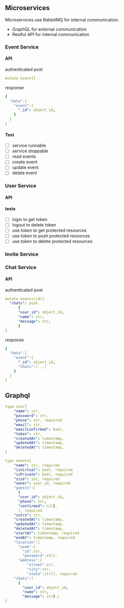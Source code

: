 ## Microservices
Microservices use RabbitMQ for internal communication.

- GraphQL for external communication
- Restful API for internal communication

### Event Service
#### API
authenticated post
```yaml
mutate event{}
```
response
```yaml
{
  "data":{
    "event":{
      "_id": object_id,
    }
  }
}
```
#### Test
- [ ] service runnable
- [ ] service stoppable
- [ ] read events
- [ ] create event
- [ ] update event
- [ ] delete event

### User Service
#### API
#### tests
- [ ] login to get token
- [ ] logout to delete token
- [ ] use token to get protected resources 
- [ ] use token to push protected resources 
- [ ] use token to delete protected resources 

### Invite Service

### Chat Service
#### API
authenticated post
```yaml
mutate events(id){
  "chats": push
      { 
      "user_id": object_id,
      "name": str,
      "message": str,
      }
}
```
response
```yaml
{
  "data":{
    "event":{
      "_id": object_id,
      "chats":[...]
    }
  }
}
```

## Graphql
```yaml
type user{
    "name": str, 
    "password": str,
    "phone": str, required
    "email": str, 
    "emailConfirmed": bool, 
    "token": str,
    "createdAt": timestamp,
    "updatedAt": timestamp,
    "deletedAt": timestamp,
}
```

```yaml
type events{
    "name": str, required
    "isVirtual": bool, required
    "isPrivate": bool, required
    "size": int, required
    "owner": user_id, required
    "guests":[
      {
      "user_id": object_id, 
      "phone": str,
      "confirmed": nil},
      ], required
    "intro": str,
    "createdAt": timestamp,
    "updatedAt": timestamp,
    "deletedAt": timestamp,
    "startAt": timestamp, required
    "endAt": timestamp, required
    "location":[
      "zoom":{
        "id":str,
        "password":str},
      "address":{
          "street":str,
          "city":str,
          "state":str}], required
    "chats":[
      {
        "user_id": object_id,
        "name": str,
        "message": str},]
}
```
